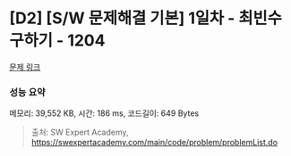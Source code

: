 # [D2] [S/W 문제해결 기본] 1일차 - 최빈수 구하기 - 1204 

[문제 링크](https://swexpertacademy.com/main/code/problem/problemDetail.do?contestProbId=AV13zo1KAAACFAYh) 

### 성능 요약

메모리: 39,552 KB, 시간: 186 ms, 코드길이: 649 Bytes



> 출처: SW Expert Academy, https://swexpertacademy.com/main/code/problem/problemList.do
